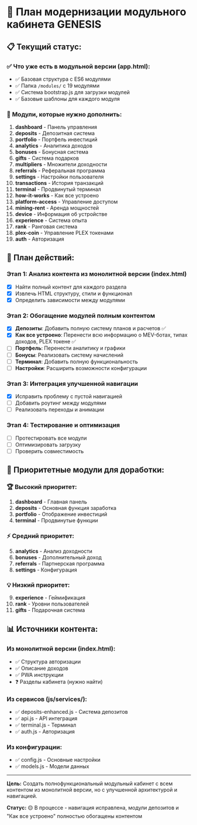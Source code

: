 # 🎯 План модернизации модульного кабинета GENESIS

## 📋 **Текущий статус:**

### ✅ **Что уже есть в модульной версии (app.html):**
- ✅ Базовая структура с ES6 модулями
- ✅ Папка `/modules/` с 19 модулями
- ✅ Система bootstrap.js для загрузки модулей
- ✅ Базовые шаблоны для каждого модуля

### 📂 **Модули, которые нужно дополнить:**
1. **dashboard** - Панель управления
2. **deposits** - Депозитная система
3. **portfolio** - Портфель инвестиций
4. **analytics** - Аналитика доходов
5. **bonuses** - Бонусная система
6. **gifts** - Система подарков
7. **multipliers** - Множители доходности
8. **referrals** - Реферальная программа
9. **settings** - Настройки пользователя
10. **transactions** - История транзакций
11. **terminal** - Продвинутый терминал
12. **how-it-works** - Как все устроено
13. **platform-access** - Управление доступом
14. **mining-rent** - Аренда мощностей
15. **device** - Информация об устройстве
16. **experience** - Система опыта
17. **rank** - Ранговая система
18. **plex-coin** - Управление PLEX токенами
19. **auth** - Авторизация

## 🔄 **План действий:**

### **Этап 1: Анализ контента из монолитной версии (index.html)**
- [x] Найти полный контент для каждого раздела
- [x] Извлечь HTML структуру, стили и функционал
- [x] Определить зависимости между модулями

### **Этап 2: Обогащение модулей полным контентом**
- [x] **Депозиты**: Добавить полную систему планов и расчетов ✅
- [x] **Как все устроено**: Перенести всю информацию о MEV-ботах, типах доходов, PLEX токене ✅
- [ ] **Портфель**: Перенести аналитику и графики
- [ ] **Бонусы**: Реализовать систему начислений
- [ ] **Терминал**: Добавить полную функциональность
- [ ] **Настройки**: Расширить возможности конфигурации

### **Этап 3: Интеграция улучшенной навигации**
- [x] Исправить проблему с пустой навигацией
- [ ] Добавить роутинг между модулями
- [ ] Реализовать переходы и анимации

### **Этап 4: Тестирование и оптимизация**
- [ ] Протестировать все модули
- [ ] Оптимизировать загрузку
- [ ] Проверить совместимость

## 🚀 **Приоритетные модули для доработки:**

### **🏆 Высокий приоритет:**
1. **dashboard** - Главная панель
2. **deposits** - Основная функция заработка
3. **portfolio** - Отображение инвестиций
4. **terminal** - Продвинутые функции

### **⚡ Средний приоритет:**
5. **analytics** - Анализ доходности
6. **bonuses** - Дополнительный доход
7. **referrals** - Партнерская программа
8. **settings** - Конфигурация

### **💡 Низкий приоритет:**
9. **experience** - Геймификация
10. **rank** - Уровни пользователей
11. **gifts** - Подарочная система

## 📊 **Источники контента:**

### **Из монолитной версии (index.html):**
- ✅ Структура авторизации
- ✅ Описание доходов
- ✅ PWA инструкции
- ❓ Разделы кабинета (нужно найти)

### **Из сервисов (js/services/):**
- ✅ deposits-enhanced.js - Система депозитов
- ✅ api.js - API интеграция
- ✅ terminal.js - Терминал
- ✅ auth.js - Авторизация

### **Из конфигурации:**
- ✅ config.js - Основные настройки
- ✅ models.js - Модели данных

---

**Цель:** Создать полнофункциональный модульный кабинет с всем контентом из монолитной версии, но с улучшенной архитектурой и навигацией.

**Статус:** 🟡 В процессе - навигация исправлена, модули депозитов и "Как все устроено" полностью обогащены контентом
